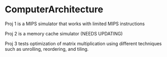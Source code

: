 # ComputerArchitecture

Proj 1 is a MIPS simulator that works with limited MIPS instructions

Proj 2 is a memory cache simulator (NEEDS UPDATING)

Proj 3 tests optimization of matrix multiplication using different techniques such as unrolling, reordering, and tiling.
